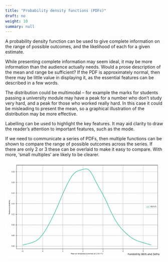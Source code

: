 ```yaml
---
title: "Probability density functions (PDFs)"
draft: no
weight: 10
summary: null
---
```


A probability density function can be used to give complete information on the range of possible outcomes, and the likelihood of each for a given estimate.

While presenting complete information may seem ideal, it may be more information than the audience actually needs. Would a prose description of the mean and range be sufficient? If the PDF is approximately normal, then there may be little value in displaying it, as the essential features can be described in a few words.

The distribution could be multimodal – for example the marks for students passing a university module may have a peak for a number who don’t study very hard, and a peak for those who worked really hard. In this case it could be misleading to present the mean, so a graphical illustration of the distribution may be more effective.

Labelling can be used to highlight the key features. It may aid clarity to draw the reader’s attention to important features, such as the mode.

If we need to communicate a series of PDFs, then multiple functions can be shown to compare the range of possible outcomes across the series. If there are only 2 or 3 these can be overlaid to make it easy to compare. With more, ‘small multiples’ are likely to be clearer.

![Example: [Change in Air Temperature for 2080-2099, Met Office (pdf)](https://www.metoffice.gov.uk/binaries/content/assets/metofficegovuk/pdf/research/ukcp/ukcp18-guidance---how-to-use-the-cdf-and-pdf-plots.pdf). The graph shows the expected change in air temperature in 2080-99 compared to 1981-2000 for a medium emission scenario.](images/pdf.png)



